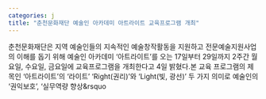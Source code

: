 ```yaml
---
categories: j
title: "춘천문화재단 예술인 아카데미 아트라이트 교육프로그램 개최"
---
```

춘천문화재단은 지역 예술인들의 지속적인 예술창작활동을 지원하고 전문예술지원사업의 이해를 돕기 위해 예술인 아카데미 &lsquo;아트라이트&rsquo;를 오는 17일부터 29일까지 2주간 월요일, 수요일, 금요일에 교육프로그램을 개최한다고 4일 밝혔다.본 교육 프로그램의 제목인 &lsquo;아트라이트&rsquo;의 &lsquo;라이트&rsquo; &lsquo;Right(권리)&rsquo;와 &lsquo;Light(빛, 광선)&rsquo; 두 가지 의미로 예술인의 &lsquo;권익보호&rsquo;, &lsquo;실무역량 향상&rsquo